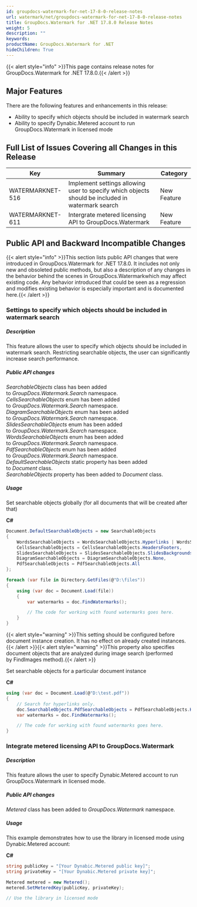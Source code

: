 ```yaml
---
id: groupdocs-watermark-for-net-17-8-0-release-notes
url: watermark/net/groupdocs-watermark-for-net-17-8-0-release-notes
title: GroupDocs.Watermark for .NET 17.8.0 Release Notes
weight: 5
description: ""
keywords: 
productName: GroupDocs.Watermark for .NET
hideChildren: True
---
```

{{< alert style="info" >}}This page contains release notes for GroupDocs.Watermark for .NET 17.8.0.{{< /alert >}}

## Major Features

There are the following features and enhancements in this release:

* Ability to specify which objects should be included in watermark search
* Ability to specify Dynabic.Metered account to run GroupDocs.Watermark in licensed mode

## Full List of Issues Covering all Changes in this Release

| Key  | Summary | Category |
| --- | --- | --- |
| WATERMARKNET-516 | Implement settings allowing user to specify which objects should be included in watermark search  | New Feature  |
| WATERMARKNET-611 | Intergrate metered licensing API to GroupDocs.Watermark | New Feature  |

## Public API and Backward Incompatible Changes

{{< alert style="info" >}}This section lists public API changes that were introduced in GroupDocs.Watermark for .NET 17.8.0. It includes not only new and obsoleted public methods, but also a description of any changes in the behavior behind the scenes in GroupDocs.Watermarkwhich may affect existing code. Any behavior introduced that could be seen as a regression and modifies existing behavior is especially important and is documented here.{{< /alert >}}

### Settings to specify which objects should be included in watermark search

##### Description

This feature allows the user to specify which objects should be included in watermark search. Restricting searchable objects, the user can significantly increase search performance.

##### Public API changes

*SearchableObjects* class has been added to *GroupDocs.Watermark.Search* namespace.  
*CellsSearchableObjects* enum has been added to *GroupDocs.Watermark.Search* namespace.  
*DiagramSearchableObjects* enum has been added to *GroupDocs.Watermark.Search* namespace.  
*SlidesSearchableObjects* enum has been added to *GroupDocs.Watermark.Search* namespace.  
*WordsSearchableObjects* enum has been added to *GroupDocs.Watermark.Search* namespace.  
*PdfSearchableObjects* enum has been added to *GroupDocs.Watermark.Search* namespace.  
*DefaultSearchableObjects* static property has been added to *Document* class.  
*SearchableObjects* property has been added to *Document* class.

##### Usage

Set searchable objects globally (for all documents that will be created after that)

**C#**

```csharp
Document.DefaultSearchableObjects = new SearchableObjects
{
    WordsSearchableObjects = WordsSearchableObjects.Hyperlinks | WordsSearchableObjects.Text,
    CellsSearchableObjects = CellsSearchableObjects.HeadersFooters,
    SlidesSearchableObjects = SlidesSearchableObjects.SlidesBackgrounds | SlidesSearchableObjects.Shapes,
    DiagramSearchableObjects = DiagramSearchableObjects.None,
    PdfSearchableObjects = PdfSearchableObjects.All
};

foreach (var file in Directory.GetFiles(@"D:\files"))
{
    using (var doc = Document.Load(file))
    {
        var watermarks = doc.FindWatermarks();

        // The code for working with found watermarks goes here.
    }
}
```

{{< alert style="warning" >}}This setting should be configured before document instance creation. It has no effect on already created instances.{{< /alert >}}{{< alert style="warning" >}}This property also specifies document objects that are analyzed during image search (performed by FindImages method).{{< /alert >}}

Set searchable objects for a particular document instance

**C#**

```csharp
using (var doc = Document.Load(@"D:\test.pdf"))
{
    // Search for hyperlinks only.
    doc.SearchableObjects.PdfSearchableObjects = PdfSearchableObjects.Hyperlinks;
    var watermarks = doc.FindWatermarks();

    // The code for working with found watermarks goes here.
}
```

### Integrate metered licensing API to GroupDocs.Watermark

##### Description

This feature allows the user to specify Dynabic.Metered account to run GroupDocs.Watermark in licensed mode.

##### Public API changes

*Metered* class has been added to *GroupDocs.Watermark* namespace.

##### Usage

This example demonstrates how to use the library in licensed mode using Dynabic.Metered account:

**C#**

```csharp
string publicKey = "[Your Dynabic.Metered public key]";
string privateKey = "[Your Dynabic.Metered private key]";

Metered metered = new Metered();
metered.SetMeteredKey(publicKey, privateKey);

// Use the library in licensed mode
```
